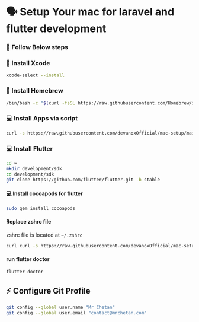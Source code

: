 # 🗣 Setup Your mac for laravel and flutter development

### 💪   Follow Below steps

### 📝  Install Xcode
``` sh
xcode-select --install
```

### 📝  Install Homebrew
``` sh
/bin/bash -c "$(curl -fsSL https://raw.githubusercontent.com/Homebrew/install/HEAD/install.sh)"
```

### 💻 Install Apps via script
``` sh
curl -s https://raw.githubusercontent.com/devanoxOfficial/mac-setup/main/setup.sh | bash
```

### 💻 Install Flutter
``` sh
cd ~
mkdir development/sdk
cd development/sdk
git clone https://github.com/flutter/flutter.git -b stable
``` 

####  💻 Install cocoapods for flutter
``` sh
sudo gem install cocoapods
```

#### Replace zshrc file
zshrc file is located at `~/.zshrc`

``` sh
curl curl -s https://raw.githubusercontent.com/devanoxOfficial/mac-setup/main/zshrc > ~/.zshrc
```

#### run flutter doctor
``` sh
flutter doctor
```

##  ⚡ Configure Git Profile 

``` sh
git config --global user.name "Mr Chetan"
git config --global user.email "contact@mrchetan.com"
```
